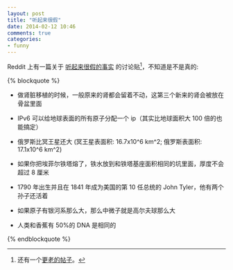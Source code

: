 ```yaml
---
layout: post
title: "听起来很假"
date: 2014-02-12 10:46
comments: true
categories: 
- funny
---
```



Reddit 上有一篇关于 [听起来很假的事实](http://www.reddit.com/r/AskReddit/comments/1sdw81/what_is_a_true_fact_that_sound_completely/) 的讨论贴[^1]，不知道是不是真的:


{% blockquote %}

* 做肾脏移植的时候，一般原来的肾都会留着不动，这第三个新来的肾会被放在骨盆里面

* IPv6 可以给地球表面的所有原子分配一个 ip（其实比地球面积大 100 倍的也能搞定）

* 俄罗斯比冥王星还大 (冥王星表面积: 16.7x10^6 km^2; 俄罗斯表面积: 17.1x10^6 km^2)

* 如果你把埃菲尔铁塔熔了，铁水放到和铁塔基座面积相同的坑里面，厚度不会超过 8 厘米

* 1790 年出生并且在 1841 年成为美国的第 10 任总统的 John Tyler，他有两个孙子还活着

* 如果原子有银河系那么大，那么中微子就是高尔夫球那么大

* 人类和香蕉有 50%的 DNA 是相同的

{% endblockquote %}
   
   [^1]: 还有一个[更老的帖子](http://www.reddit.com/r/AskReddit/comments/1x34t4/whats_the_most_bullshitsoundingbuttrue_fact_you/?limit=500)。 
  